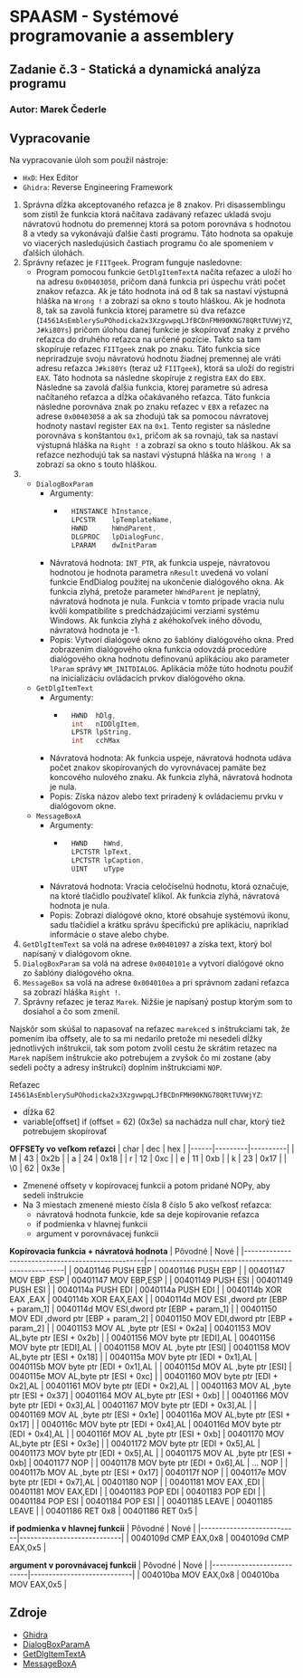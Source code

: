 # SPAASM - Systémové programovanie a assemblery
## Zadanie č.3 - Statická a dynamická analýza programu
### Autor: Marek Čederle


## Vypracovanie

Na vypracovanie úloh som použil nástroje:
- `HxD`: Hex Editor
- `Ghidra`: Reverse Engineering Framework


1. Správna dĺžka akceptovaného reťazca je 8 znakov. Pri disassemblingu som zistil že funkcia ktorá načítava zadávaný reťazec ukladá svoju návratovú hodnotu do premennej ktorá sa potom porovnáva s hodnotou 8 a vtedy sa vykonávajú ďalšie časti programu. Táto hodnota sa opakuje vo viacerých nasledujúsich častiach programu čo ale spomeniem v ďalších úlohách.
2. Správny reťazec je `FIITgeek`. Program funguje nasledovne:
    - Program pomocou funkcie `GetDlgItemTextA` načíta reťazec a uloží ho na adresu `0x00403058`, pričom daná funkcia pri úspechu vráti počet znakov reťazca. Ak je táto hodnota iná od 8 tak sa nastaví výstupná hláška na `Wrong !` a zobrazí sa okno s touto hláškou. Ak je hodnota 8, tak sa zavolá funkcia ktorej parametre sú dva reťazce (`I4561AsEmblerySuPOhodicka2x3XzgvwpqLJfBCDnFMH90KNG78QRtTUVWjYZ`, `J#ki80Ys`) pričom úlohou danej funkcie je skopírovať znaky z prvého reťazca do druhého reťazca na určené pozície. Takto sa tam skopíruje reťazec `FIITgeek` znak po znaku. Táto funkcia síce nepriradzuje svoju návratovú hodnotu žiadnej premennej ale vráti adresu reťazca `J#ki80Ys` (teraz už `FIITgeek`), ktorá sa uloží do registri `EAX`. Táto hodnota sa následne skopíruje z registra `EAX` do `EBX`. Následne sa zavolá ďalšia funkcia, ktorej parametre sú adresa načítaného reťazca a dĺžka očakávaného reťazca. Táto funkcia následne porovnáva znak po znaku reťazec v `EBX` a reťazec na adrese `0x00403058` a ak sa zhodujú tak sa pomocou návratovej hodnoty nastaví register `EAX` na `0x1`. Tento register sa následne porovnáva s konštantou `0x1`, pričom ak sa rovnajú, tak sa nastaví výstupná hláška na `Right !` a zobrazí sa okno s touto hláškou. Ak sa reťazce nezhodujú tak sa nastaví výstupná hláška na `Wrong !` a zobrazí sa okno s touto hláškou.
3. 
    - `DialogBoxParam`
        - Argumenty: 
            - ```c++
                HINSTANCE hInstance,
                LPCSTR    lpTemplateName,
                HWND      hWndParent,
                DLGPROC   lpDialogFunc,
                LPARAM    dwInitParam
        - Návratová hodnota: `INT_PTR`, ak funkcia uspeje, návratovou hodnotou je hodnota parametra `nResult` uvedená vo volaní funkcie EndDialog použitej na ukončenie dialógového okna. Ak funkcia zlyhá, pretože parameter `hWndParent` je neplatný, návratová hodnota je nula. Funkcia v tomto prípade vracia nulu kvôli kompatibilite s predchádzajúcimi verziami systému Windows. Ak funkcia zlyhá z akéhokoľvek iného dôvodu, návratová hodnota je -1.
        - Popis: Vytvorí dialógové okno zo šablóny dialógového okna. Pred zobrazením dialógového okna funkcia odovzdá procedúre dialógového okna hodnotu definovanú aplikáciou ako parameter `lParam` správy `WM_INITDIALOG`. Aplikácia môže túto hodnotu použiť na inicializáciu ovládacích prvkov dialógového okna.
    - `GetDlgItemText`
        - Argumenty: 
            - ```c++
                HWND  hDlg,
                int   nIDDlgItem,
                LPSTR lpString,
                int   cchMax
        - Návratová hodnota: Ak funkcia uspeje, návratová hodnota udáva počet znakov skopírovaných do vyrovnávacej pamäte bez koncového nulového znaku. Ak funkcia zlyhá, návratová hodnota je nula.
        - Popis: Získa názov alebo text priradený k ovládaciemu prvku v dialógovom okne.
    - `MessageBoxA`
        - Argumenty: 
            - ```c++
                HWND    hWnd,
                LPCTSTR lpText,
                LPCTSTR lpCaption,
                UINT    uType
        - Návratová hodnota: Vracia celočíselnú hodnotu, ktorá označuje, na ktoré tlačidlo používateľ klikol. Ak funkcia zlyhá, návratová hodnota je nula.
        - Popis: Zobrazí dialógové okno, ktoré obsahuje systémovú ikonu, sadu tlačidiel a krátku správu špecifickú pre aplikáciu, napríklad informácie o stave alebo chybe.
4. `GetDlgItemText` sa volá na adrese `0x00401097` a získa text, ktorý bol napísaný v dialógovom okne.
5. `DialogBoxParam` sa volá na adrese `0x0040101e` a vytvorí dialógové okno zo šablóny dialógového okna.
6. `MessageBox` sa volá na adrese `0x004010ea` a pri správnom zadaní reťazca sa zobrazí hláška `Right !`.
7. Správny reťazec je teraz `Marek`. Nižšie je napísaný postup ktorým som to dosiahol a čo som zmenil.

Najskôr som skúšal to napasovať na reťazec `marekced` s inštrukciami tak, že pomením iba offsety, ale to sa mi nedarilo pretože mi nesedeli dĺžky jednotlivých inštrukcií, tak som potom zvolil cestu že skrátim retazec na `Marek` napíšem inštrukcie ako potrebujem a zvyšok čo mi zostane (aby sedeli počty a adresy inštrukcí) doplním inštrukciami `NOP`.

Reťazec `I4561AsEmblerySuPOhodicka2x3XzgvwpqLJfBCDnFMH90KNG78QRtTUVWjYZ`:
- dĺžka 62
- variable[offset] if (offset = 62) (0x3e) sa nachádza null char, ktorý tiež potrebujem skopírovať

**OFFSETy vo veľkom reťazci**
| char |   dec   |   hex    |
|------|---------|----------|
| M    |    43   |   0x2b   |
| a    |    24   |   0x18   |
| r    |    12   |   0xc    |
| e    |    11   |   0xb    |
| k    |    23   |   0x17   |
| \0   |    62   |   0x3e   |

- Zmenené offsety v kopírovacej funkcii a potom pridané NOPy, aby sedeli inštrukcie
- Na 3 miestach zmenené miesto čísla 8 číslo 5 ako veľkosť reťazca:
    - návratová hodnota funkcie, kde sa deje kopírovanie reťazca
    - if podmienka v hlavnej funkcii
    - argument v porovnávacej funkcii

**Kopírovacia funkcia + návratová hodnota**
|                      Pôvodné                     |                         Nové                          |
|--------------------------------------------------|-------------------------------------------------------|
| 00401146  PUSH   EBP                             |   00401146   PUSH    EBP                              |
| 00401147   MOV   EBP ,ESP                        |   00401147    MOV    EBP,ESP                          |
| 00401149  PUSH   ESI                             |   00401149   PUSH    ESI                              |
| 0040114a  PUSH   EDI                             |   0040114a   PUSH    EDI                              |
| 0040114b   XOR   EAX ,EAX                        |   0040114b    XOR    EAX,EAX                          |
| 0040114d   MOV   ESI ,dword ptr [EBP + param_1]  |   0040114d    MOV    ESI,dword ptr [EBP + param_1]    |
| 00401150   MOV   EDI ,dword ptr [EBP + param_2]  |   00401150    MOV    EDI,dword ptr [EBP + param_2]    |
| 00401153   MOV   AL ,byte ptr [ESI + 0x2a]       |   00401153    MOV    AL,byte ptr [ESI + 0x2b]         |
| 00401156   MOV   byte ptr [EDI],AL               |   00401156    MOV    byte ptr [EDI],AL                |
| 00401158   MOV   AL ,byte ptr [ESI]              |   00401158    MOV    AL,byte ptr [ESI + 0x18]         |
| 0040115a   MOV   byte ptr [EDI + 0x1],AL         |   0040115b    MOV    byte ptr [EDI + 0x1],AL          |
| 0040115d   MOV   AL ,byte ptr [ESI]              |   0040115e    MOV    AL,byte ptr [ESI + 0xc]          |
| 00401160   MOV   byte ptr [EDI + 0x2],AL         |   00401161    MOV    byte ptr [EDI + 0x2],AL          |
| 00401163   MOV   AL ,byte ptr [ESI + 0x37]       |   00401164    MOV    AL,byte ptr [ESI + 0xb]          |
| 00401166   MOV   byte ptr [EDI + 0x3],AL         |   00401167    MOV    byte ptr [EDI + 0x3],AL          |
| 00401169   MOV   AL ,byte ptr [ESI + 0x1e]       |   0040116a    MOV    AL,byte ptr [ESI + 0x17]         |
| 0040116c   MOV   byte ptr [EDI + 0x4],AL         |   0040116d    MOV    byte ptr [EDI + 0x4],AL          |
| 0040116f   MOV   AL ,byte ptr [ESI + 0xb]        |   00401170    MOV    AL,byte ptr [ESI + 0x3e]         |
| 00401172   MOV   byte ptr [EDI + 0x5],AL         |   00401173    MOV    byte ptr [EDI + 0x5],AL          |
| 00401175   MOV   AL ,byte ptr [ESI + 0xb]        |   00401177    NOP                                     |
| 00401178   MOV   byte ptr [EDI + 0x6],AL         |   ...         NOP                                     |
| 0040117b   MOV   AL ,byte ptr [ESI + 0x17]       |   0040117f    NOP                                     |
| 0040117e   MOV   byte ptr [EDI + 0x7],AL         |   00401180    NOP                                     |
| 00401181   MOV   EAX ,EDI                        |   00401181    MOV    EAX,EDI                          |
| 00401183   POP   EDI                             |   00401183    POP    EDI                              |
| 00401184   POP   ESI                             |   00401184    POP    ESI                              |
| 00401185  LEAVE                                  |   00401185   LEAVE                                    |
| 00401186   RET   0x8                             |   00401186    RET    0x5                              |

**if podmienka v hlavnej funkcii**
|          Pôvodné          |             Nové           |
|---------------------------|----------------------------|
| 0040109d  CMP   EAX,0x8   |   0040109d  CMP   EAX,0x5  |

**argument v porovnávacej funkcii**
|           Pôvodné         |           Nové             |
|---------------------------|----------------------------|
| 004010ba  MOV   EAX,0x8   |   004010ba  MOV   EAX,0x5  |


## Zdroje
- [Ghidra](https://github.com/NationalSecurityAgency/ghidra)
- [DialogBoxParamA](https://learn.microsoft.com/en-us/windows/win32/api/winuser/nf-winuser-dialogboxparama)
- [GetDlgItemTextA](https://learn.microsoft.com/en-us/windows/win32/api/winuser/nf-winuser-getdlgitemtexta)
- [MessageBoxA](https://learn.microsoft.com/en-us/windows/win32/api/winuser/nf-winuser-messageboxa)